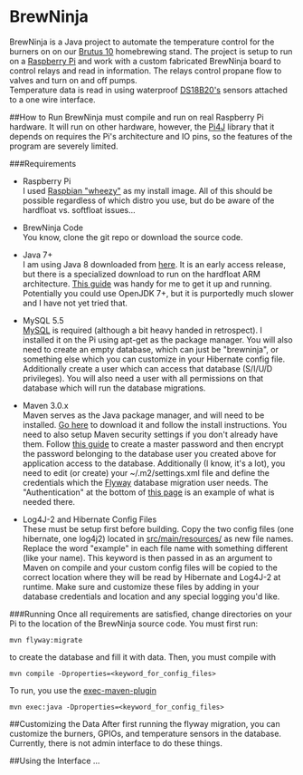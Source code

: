 BrewNinja
=========

BrewNinja is a Java project to automate the temperature control for the burners on
on our [Brutus 10](http://www.alenuts.com/Alenuts/brutus.html) homebrewing stand.
The project is setup to run on a [Raspberry Pi](http://www.raspberrypi.org/) and work with
a custom fabricated BrewNinja board to control relays and read in information.
The relays control propane flow to valves and turn on and off pumps.  
Temperature data is read in using waterproof
[DS18B20's](http://learn.adafruit.com/adafruits-raspberry-pi-lesson-11-ds18b20-temperature-sensing)
sensors attached to a one wire interface.


##How to Run
BrewNinja must compile and run on real Raspberry Pi hardware.
It will run on other hardware, however, the [Pi4J](http://pi4j.com/)
library that it depends on requires the Pi's architecture and IO pins, so
the features of the program are severely limited.

###Requirements
- Raspberry Pi<br/>
I used [Raspbian "wheezy"](http://www.raspberrypi.org/downloads) as my install image.  All
of this should be possible regardless of which distro you use, but do be aware of the hardfloat
vs. softfloat issues...

- BrewNinja Code<br/>
You know, clone the git repo or download the source code.

- Java 7+<br/>
I am using Java 8 downloaded from [here](http://jdk8.java.net/download.html).  It is an
early access release, but there is a specialized download to run on the
hardfloat ARM architecture.
[This guide](https://wiki.openjdk.java.net/display/OpenJFX/OpenJFX+on+the+Raspberry+Pi)
was handy for me to get it up and running.  Potentially you could use OpenJDK 7+, but it
is purportedly much slower and I have not yet tried that.

- MySQL 5.5<br/>
[MySQL](http://www.mysql.com/) is required (although a bit heavy handed in retrospect).
I installed it on the Pi using apt-get as the package manager.
You will also need to create an empty database, which can just be "brewninja",
or something else which you can customize in your Hibernate config file.
Additionally create a user which can access that database (S/I/U/D privileges).
You will also need a user with all permissions on that database which will run the
database migrations.

- Maven 3.0.x<br/>
Maven serves as the Java package manager, and will need to be installed.
[Go here](http://maven.apache.org/download.cgi) to download it and follow the install instructions.
You need to also setup Maven security settings if you don't already have them.
Follow [this guide](http://maven.apache.org/guides/mini/guide-encryption.html)
to create a master password and then encrypt the password belonging to the database
user you created above for application access to the database.  Additionally
(I know, it's a lot), you need to edit (or create) your ~/.m2/settings.xml file
and define the credentials which the [Flyway](http://flywaydb.org/) database migration
user needs.  The "Authentication" at the bottom of [this page](http://flywaydb.org/documentation/maven/)
is an example of what is needed there.

- Log4J-2 and Hibernate Config Files<br/>
These must be setup first before building.  Copy the two config files
(one hibernate, one log4j2) located in
[src/main/resources/](https://github.com/jcreason/brewninja/tree/master/src/main/resources)
as new file names.  Replace the word "example" in each file name with
something different (like your name).  This keyword is then passed in as an
argument to Maven on compile and your custom config files will be copied 
to the correct location where they will be read by Hibernate and Log4J-2 
at runtime.  Make sure and customize these files by adding in your database
credentials and location and any special logging you'd like.

###Running
Once all requirements are satisfied, change directories on your Pi to the
location of the BrewNinja source code.  You must first run:

```
mvn flyway:migrate
```

to create the database and fill it with data.  Then, you must compile with


```
mvn compile -Dproperties=<keyword_for_config_files>
```

To run, you use the [exec-maven-plugin](http://mojo.codehaus.org/exec-maven-plugin/)

```
mvn exec:java -Dproperties=<keyword_for_config_files>
```


##Customizing the Data
After first running the flyway migration, you can customize the burners,
GPIOs, and temperature sensors in the database.  Currently, there is not admin
interface to do these things.

##Using the Interface
...


